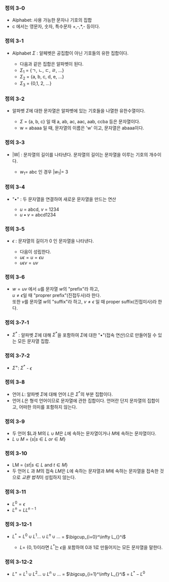 ### 정의 3-0
* Alphabet: 사용 가능한 문자나 기호의 집합 
* c 에서는 영문자, 숫자, 특수문자 +,-,*,- 등이다.

### 정의 3-1  
* Alphabet $\Sigma$ : 알페벳은 공집합이 아닌 기호들의 유한 집합이다.

    * 다음과 같은 집합은 알파벳이 된다.
    * $\Sigma_1$ = {ㄱ, ㄴ, ㄷ, ㄹ, ...}
    * $\Sigma_2$ = {a, b, c, d, e, ...}
    * $\Sigma_3$ = {0,1, 2, ...}

### 정의 3-2
* 알파벳 $\Sigma$에 대한 문자열은 알파벳에 있는 기호들을 나열한 유한수열이다.

  * $\Sigma$ = {a, b, c} 일 때 a, ab, ac, aac, aab, ccba 등은 문자열이다.
  * w = abaaa 일 때, 문자열의 이름은 'w' 이고, 문자열은 abaaa이다.

### 정의 3-3
* |W| : 문자열의 길이를 나타낸다. 문자열의 길이는 문자열을 이루는 기호의 개수이다.

    * $w_1$= abc 인 경우 |$w_1$|= 3

### 정의 3-4
* "$\bullet$" : 두 문자열을 연결하여 새로운 문자열을 만드는 연산

    * $u$ = abcd, $v$ = 1234
    * $u \bullet v$ = abcd1234

### 정의 3-5
* $\epsilon$ : 문자열의 길이가 0 인 문자열을 나타낸다.

    * 다음이 성립한다.
    * $u \epsilon = u = \epsilon u$ 
    * $u \epsilon v = uv$

### 정의 3-6
* $w = uv$ 에서 $u$를 문자열 $w$의 "prefix"라 하고, <br>
    $u \neq \epsilon$일 때 "proprer prefix"(진접두사)라 한다. <br>
    또한 $v$를 문자열 $w$의 "suffix"라 하고,
    $v \neq \epsilon$ 일 때 proper suffix(진접미사)라 한다.

### 정의 3-7-1
* $\Sigma^{*}$ : 알파벳 $\Sigma$에 대해  $\Sigma^{*}$을 포함하여 $\Sigma$에 대한 "$\bullet$"(접속 연산)으로 만들어질 수 있는 모든 문자열 집합.

### 정의 3-7-2
* $\Sigma^{+}$: $\Sigma^{*}$ -  $\epsilon$ 

### 정의 3-8
* 언어 $L$: 알파벳 $\Sigma$에 대해 언어 $L$은  $\Sigma^{*}$의 부분 집합이다. 
* 언어 $L$은 형석 언어이므로 문자열에 관한 집합이다. 언어란 단지 문자열의 집합이고, 어떠한 의미를 포함하지 않는다.

### 정의 3-9
* 두 언어 $L과 M의 $L \cup M$은 $L$에 속하는 문자열이거나 $M$에 속하는 문자열이다.
* $L \cup M$ = {$s | s \in L$ $or \in M$}

### 정의 3-10
* LM = {$st | s \in L$ and $t \in M$}
* 두 언어 $L$ 과 $M$의 접속 $LM$은 $L$에 속하는 문자열과 $M$에 속하는 문자열을 접속한 것으로 *교환 법칙*이 성립하지 않는다.


### 정의 3-11
* $L^{0} = \epsilon$
* $L^{n} = LL^{n-1}$
 
### 정의 3-12-1
* $L^{*} = L^{0} \cup L^{1} ... \cup L^{n} \cup ...$ = $\bigcup_{i=0}^\infty L_{}^i$
    
    * $L =$ {$0,1$}이라면 $L^{*}$는 $\epsilon$을 포함하여 0과 1로 만들어지는 모든 문자열을 말한다.

### 정의 3-12-2
* $L^{+} = L^{1} \cup L^{2} ... \cup L^{n} \cup ...$ = $\bigcup_{i=1}^\infty L_{}^i$ = $L^{*} - L^{0}$
